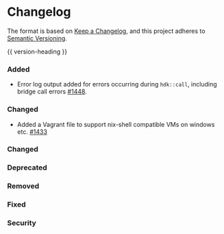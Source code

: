 # Changelog
The format is based on [Keep a Changelog](https://keepachangelog.com/en/1.0.0/),
and this project adheres to [Semantic Versioning](https://semver.org/spec/v2.0.0.html).

{{ version-heading }}

### Added
- Error log output added for errors occurring during `hdk::call`, including bridge call errors [#1448](https://github.com/holochain/holochain-rust/pull/1448).

### Changed
- Added a Vagrant file to support nix-shell compatible VMs on windows etc. [#1433](https://github.com/holochain/holochain-rust/pull/1433)

### Changed

### Deprecated

### Removed

### Fixed

### Security
